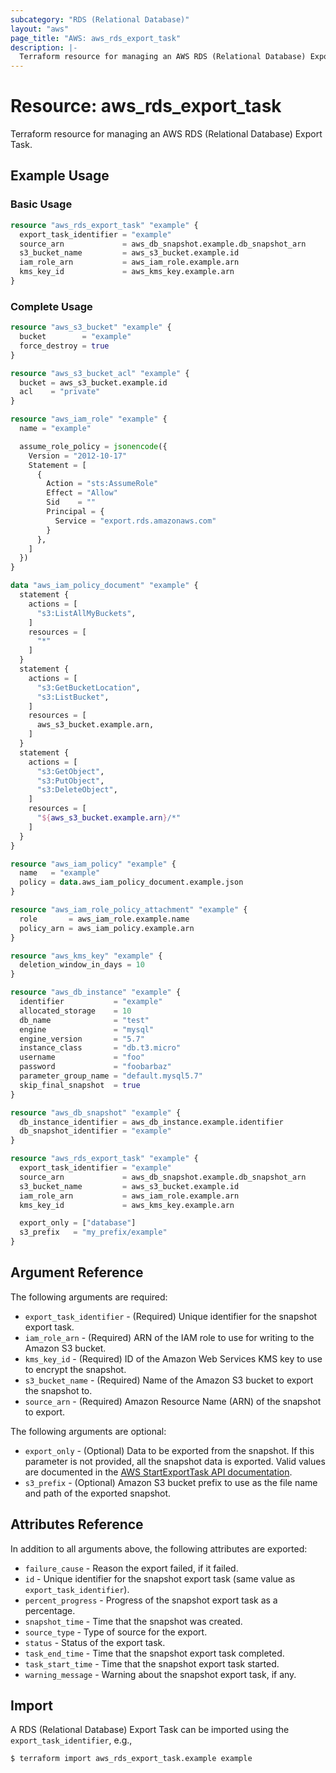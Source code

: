 ```yaml
---
subcategory: "RDS (Relational Database)"
layout: "aws"
page_title: "AWS: aws_rds_export_task"
description: |-
  Terraform resource for managing an AWS RDS (Relational Database) Export Task.
---
```


# Resource: aws_rds_export_task

Terraform resource for managing an AWS RDS (Relational Database) Export Task.

## Example Usage

### Basic Usage

```terraform
resource "aws_rds_export_task" "example" {
  export_task_identifier = "example"
  source_arn             = aws_db_snapshot.example.db_snapshot_arn
  s3_bucket_name         = aws_s3_bucket.example.id
  iam_role_arn           = aws_iam_role.example.arn
  kms_key_id             = aws_kms_key.example.arn
}
```

### Complete Usage

```terraform
resource "aws_s3_bucket" "example" {
  bucket        = "example"
  force_destroy = true
}

resource "aws_s3_bucket_acl" "example" {
  bucket = aws_s3_bucket.example.id
  acl    = "private"
}

resource "aws_iam_role" "example" {
  name = "example"

  assume_role_policy = jsonencode({
    Version = "2012-10-17"
    Statement = [
      {
        Action = "sts:AssumeRole"
        Effect = "Allow"
        Sid    = ""
        Principal = {
          Service = "export.rds.amazonaws.com"
        }
      },
    ]
  })
}

data "aws_iam_policy_document" "example" {
  statement {
    actions = [
      "s3:ListAllMyBuckets",
    ]
    resources = [
      "*"
    ]
  }
  statement {
    actions = [
      "s3:GetBucketLocation",
      "s3:ListBucket",
    ]
    resources = [
      aws_s3_bucket.example.arn,
    ]
  }
  statement {
    actions = [
      "s3:GetObject",
      "s3:PutObject",
      "s3:DeleteObject",
    ]
    resources = [
      "${aws_s3_bucket.example.arn}/*"
    ]
  }
}

resource "aws_iam_policy" "example" {
  name   = "example"
  policy = data.aws_iam_policy_document.example.json
}

resource "aws_iam_role_policy_attachment" "example" {
  role       = aws_iam_role.example.name
  policy_arn = aws_iam_policy.example.arn
}

resource "aws_kms_key" "example" {
  deletion_window_in_days = 10
}

resource "aws_db_instance" "example" {
  identifier           = "example"
  allocated_storage    = 10
  db_name              = "test"
  engine               = "mysql"
  engine_version       = "5.7"
  instance_class       = "db.t3.micro"
  username             = "foo"
  password             = "foobarbaz"
  parameter_group_name = "default.mysql5.7"
  skip_final_snapshot  = true
}

resource "aws_db_snapshot" "example" {
  db_instance_identifier = aws_db_instance.example.identifier
  db_snapshot_identifier = "example"
}

resource "aws_rds_export_task" "example" {
  export_task_identifier = "example"
  source_arn             = aws_db_snapshot.example.db_snapshot_arn
  s3_bucket_name         = aws_s3_bucket.example.id
  iam_role_arn           = aws_iam_role.example.arn
  kms_key_id             = aws_kms_key.example.arn

  export_only = ["database"]
  s3_prefix   = "my_prefix/example"
}
```

## Argument Reference

The following arguments are required:

* `export_task_identifier` - (Required) Unique identifier for the snapshot export task.
* `iam_role_arn` - (Required) ARN of the IAM role to use for writing to the Amazon S3 bucket.
* `kms_key_id` - (Required) ID of the Amazon Web Services KMS key to use to encrypt the snapshot.
* `s3_bucket_name` - (Required) Name of the Amazon S3 bucket to export the snapshot to.
* `source_arn` - (Required) Amazon Resource Name (ARN) of the snapshot to export.

The following arguments are optional:

* `export_only` - (Optional) Data to be exported from the snapshot. If this parameter is not provided, all the snapshot data is exported. Valid values are documented in the [AWS StartExportTask API documentation](https://docs.aws.amazon.com/AmazonRDS/latest/APIReference/API_StartExportTask.html#API_StartExportTask_RequestParameters).
* `s3_prefix` - (Optional) Amazon S3 bucket prefix to use as the file name and path of the exported snapshot.

## Attributes Reference

In addition to all arguments above, the following attributes are exported:

* `failure_cause` - Reason the export failed, if it failed.
* `id` - Unique identifier for the snapshot export task (same value as `export_task_identifier`).
* `percent_progress` - Progress of the snapshot export task as a percentage.
* `snapshot_time` - Time that the snapshot was created.
* `source_type` - Type of source for the export.
* `status` - Status of the export task.
* `task_end_time` - Time that the snapshot export task completed.
* `task_start_time` - Time that the snapshot export task started.
* `warning_message` - Warning about the snapshot export task, if any.

## Import

A RDS (Relational Database) Export Task can be imported using the `export_task_identifier`, e.g.,

```
$ terraform import aws_rds_export_task.example example
```
